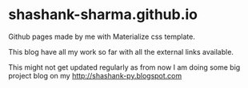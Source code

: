 # shashank-sharma.github.io

Github pages made by me with Materialize css template. 

This blog have all my work so far with all the external links available. 

This might not get updated regularly as from now I am doing some big project blog on my http://shashank-py.blogspot.com 
